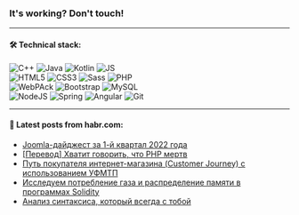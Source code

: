 ### It's working? Don't touch!

---

#### 🛠️ Technical stack:

![C++](https://img.shields.io/badge/C++-informational?logo=c%2B%2B&style=flat&logoColor=white&color=9C033A)
![Java](https://img.shields.io/badge/Java-informational?logo=java&style=flat&logoColor=white&color=007396)
![Kotlin](https://img.shields.io/badge/Kotlin-informational?logo=Kotlin&style=flat&logoColor=white&color=0095D5)
![JS](https://img.shields.io/badge/JS-informational?logo=javaScript&style=flat&logoColor=black&color=F7Df1E) <br>
![HTML5](https://img.shields.io/badge/HTML5-informational?logo=html5&style=flat&logoColor=white&color=E34F26)
![CSS3](https://img.shields.io/badge/CSS3-informational?logo=css3&style=flat&logoColor=white&color=157286)
![Sass](https://img.shields.io/badge/Saas-informational?logo=sass&style=flat&logoColor=white&color=hotpink)
![PHP](https://img.shields.io/badge/PHP-informational?logo=php&style=flat&logoColor=white&color=777BB4) <br>
![WebPAck](https://img.shields.io/badge/WebPack-informational?logo=webPack&style=flat&logoColor=white&color=FF6F00)
![Bootstrap](https://img.shields.io/badge/Bootstrap-informational?logo=Bootstrap&style=flat&logoColor=white&color=7952B3)
![MySQL](https://img.shields.io/badge/MySQL-informational?logo=MySQL&style=flat&logoColor=white&color=00f) <br>
![NodeJS](https://img.shields.io/badge/NodeJS-informational?logo=node.js&style=flat&logoColor=white&color=43853D)
![Spring](https://img.shields.io/badge/Spring-informational?logo=Spring&style=flat&logoColor=white&color=0A9EDC)
![Angular](https://img.shields.io/badge/Vue-informational?logo=vue.js&style=flat&logoColor=white&color=red)
![Git](https://img.shields.io/badge/Git-informational?logo=git&style=flat&logoColor=white&color=darkorange)

___

#### 💬 Latest posts from habr.com:

<!-- BLOG-POST-LIST:START -->
- [Joomla-дайджест за 1-й квартал 2022 года](https://habr.com/ru/post/661855/?utm_source=habrahabr&utm_medium=rss&utm_campaign=661855)
- [[Перевод] Хватит говорить, что PHP мертв](https://habr.com/ru/post/661913/?utm_source=habrahabr&utm_medium=rss&utm_campaign=661913)
- [Путь покупателя интернет-магазина &lpar;Customer Journey&rpar; с использованием УФМТП](https://habr.com/ru/post/661897/?utm_source=habrahabr&utm_medium=rss&utm_campaign=661897)
- [Исследуем потребление газа и распределение памяти в программах Solidity](https://habr.com/ru/post/661891/?utm_source=habrahabr&utm_medium=rss&utm_campaign=661891)
- [Анализ синтаксиса, который всегда с тобой](https://habr.com/ru/post/661631/?utm_source=habrahabr&utm_medium=rss&utm_campaign=661631)
<!-- BLOG-POST-LIST:END -->
